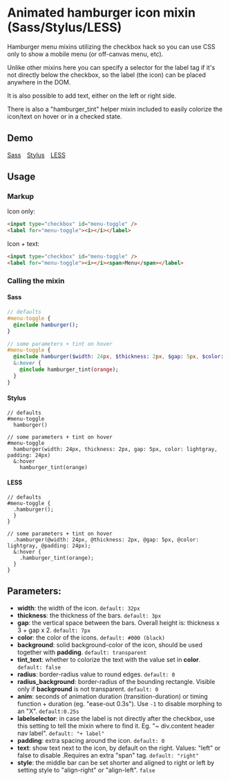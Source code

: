 # Animated hamburger icon mixin (Sass/Stylus/LESS)

Hamburger menu mixins utilizing the checkbox hack so you can use CSS only to show a mobile menu (or off-canvas menu, etc).

Unlike other mixins here you can specify a selector for the label tag if it's not directly below the checkbox, so the label (the icon) can be placed anywhere in the DOM.

It is also possible to add text, either on the left or right side.

There is also a "hamburger_tint" helper mixin included to easily colorize the icon/text on hover or in a checked state.


## Demo

[Sass](https://codepen.io/rolandtoth/pen/LypvrV?editors=1100) [Stylus](https://codepen.io/rolandtoth/pen/rzYPKK?editors=1100) [LESS](https://codepen.io/rolandtoth/pen/qXpoMd?editors=1100)


## Usage

### Markup

Icon only:

```html
<input type="checkbox" id="menu-toggle" />
<label for="menu-toggle"><i></i></label>
```

Icon + text:

```html
<input type="checkbox" id="menu-toggle" />
<label for="menu-toggle"><i></i><span>Menu</span></label>
```

### Calling the mixin

#### Sass

```sass
// defaults
#menu-toggle {
  @include hamburger();
}

// some parameters + tint on hover
#menu-toggle {
  @include hamburger($width: 24px, $thickness: 2px, $gap: 5px, $color: lightgray, $padding: 24px);
  &:hover {
    @include hamburger_tint(orange);
  }
}
```

#### Stylus

```stylus
// defaults
#menu-toggle
  hamburger()

// some parameters + tint on hover
#menu-toggle
  hamburger(width: 24px, thickness: 2px, gap: 5px, color: lightgray, padding: 24px)
  &:hover
    hamburger_tint(orange)
```

#### LESS

```less
// defaults
#menu-toggle {
  .hamburger();
  }
}

// some parameters + tint on hover
  .hamburger(@width: 24px, @thickness: 2px, @gap: 5px, @color: lightgray, @padding: 24px);
  &:hover {
    .hamburger_tint(orange);
  }
}
```


 ## Parameters:

- **width**: the width of the icon. `default: 32px`
- **thickness**: the thickness of the bars. `default: 3px`
- **gap**: the vertical space between the bars. Overall height is: thickness x 3 + gap x 2. `default: 7px`
- **color**: the color of the icons. `default: #000 (black)`
- **background**: solid background-color of the icon, should be used together with **padding**. `default: transparent`
- **tint_text**: whether to colorize the text with the value set in **color**. `default: false`
- **radius**: border-radius value to round edges. `default: 0`
- **radius_background**: border-radius of the bounding rectangle. Visible only if **background** is not transparent. `default: 0`
- **anim**: seconds of animation duration (transition-duration) or timing function + duration (eg. "ease-out 0.3s"). Use `-1` to disable morphing to an "X". `default:0.25s`
- **labelselector**: in case the label is not directly after the checkbox, use this setting to tell the mixin where to find it. Eg. "~ div.content header nav label". `default: "+ label"`
- **padding**: extra spacing around the icon. `default: 0`
- **text**: show text next to the icon, by default on the right. Values: "left" or false to disable .Requires an extra "span" tag. `default: "right"`
- **style**: the middle bar can be set shorter and aligned to right or left by setting style to "align-right" or "align-left". `false`
